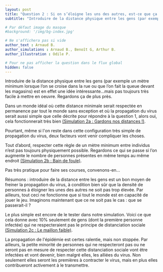 ```yaml
---
layout: post
title: "Question 2 : Si on s’éloigne les uns des autres, est-ce que ça change vraiment quelque chose ?"
subtitle: "Introduire de la distance physique entre les gens (par exemple un mètre minimum lorsque l’on se croise dans la rue ou que l’on fait la queue devant les magasins) est en effet une idée intéressante...mais pas toujours très facile à mettre en oeuvre."

# Par défaut image du masque
#background: '/img/bg-index.jpg'

# Ne s'affichera pas si vide
author_text : Arnaud B.
author_simulations : Arnaud B., Benoît G, Arthur B.
author_illustration : Odile P.

# Pour ne pas afficher la question dans le flux global
hidden: false
---
```


Introduire de la distance physique entre les gens (par exemple un mètre minimum lorsque l’on se croise dans la rue ou que l’on fait la queue devant les magasins) est en effet une idée intéressante...mais pas toujours très facile à mettre en oeuvre. Regardons ça de plus près.

Dans un monde idéal où cette distance minimale serait respectée en permanence par tout le monde sans exception et où la propagation du virus serait aussi simple que celle décrite pour répondre à la question 1, alors oui, cela fonctionnerait très bien [(Simulation 2a : Gardons nos distances !)](/simulations/CoVprehension.html).

<div id="particles-js-Q2A"></div>

Pourtant, même si l'on reste dans cette configuration très simple de propagation du virus, deux facteurs vont venir compliquer les choses.

Tout d’abord, respecter cette règle de un mètre minimum entre individus n’est pas toujours physiquement possible. Regardons ce qui se passe si l’on augmente le nombre de personnes présentes en même temps au même endroit [(Simulation 2b : Bain de foule)](/simulations/CoVprehension.html).

<div id="particles-js-Q2B"></div>

Pas très pratique pour faire ses courses, convenons-en... 

Résumons : introduire de la distance entre les gens est un bon moyen de freiner la propagation du virus, à condition bien sûr que la densité de personnes à éloigner les unes des autres ne soit pas trop élevée. Par ailleurs, tout ceci ne fonctionne que si tout le monde est en capacité de jouer le jeu. Imaginons maintenant que ce ne soit pas le cas : que se passerait-il ?

Le plus simple est encore de le tester dans notre simulation. Voici ce que cela donne avec 10% seulement de gens (dont la première personne infectée) qui ne respecteraient pas le principe de distanciation sociale [(Simulation 2c : Le maillon faible)](/simulations/CoVprehension.html).

<div id="particles-js-Q2C"></div>


La propagation de l'épidémie est certes ralentie, mais non stoppée. Par ailleurs, la petite minorité de personnes qui ne respecteront pas ou ne seront pas en mesure de respecter cette distanciation sociale vont être infectées et vont devenir, bien malgré elles, les alliées du virus. Non seulement elles seront les premières à contracter le virus, mais en plus elles contribueront activement à le transmettre.


<!-- < p class="post-meta">Basé sur <a href="#">cette super étude</a></p> -->
